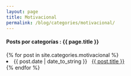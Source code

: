 ```yaml
---
layout: page
title: Motivacional
permalink: /blog/categories/motivacional/
---
```


<h4> Posts por categorías : {{ page.title }} </h4>

<div class="card">
{% for post in site.categories.motivacional %}
 <li class="category-posts"><span>{{ post.date | date_to_string }}</span> &nbsp; <a href="{{ post.url }}">{{ post.title }}</a></li>
{% endfor %}
</div>
